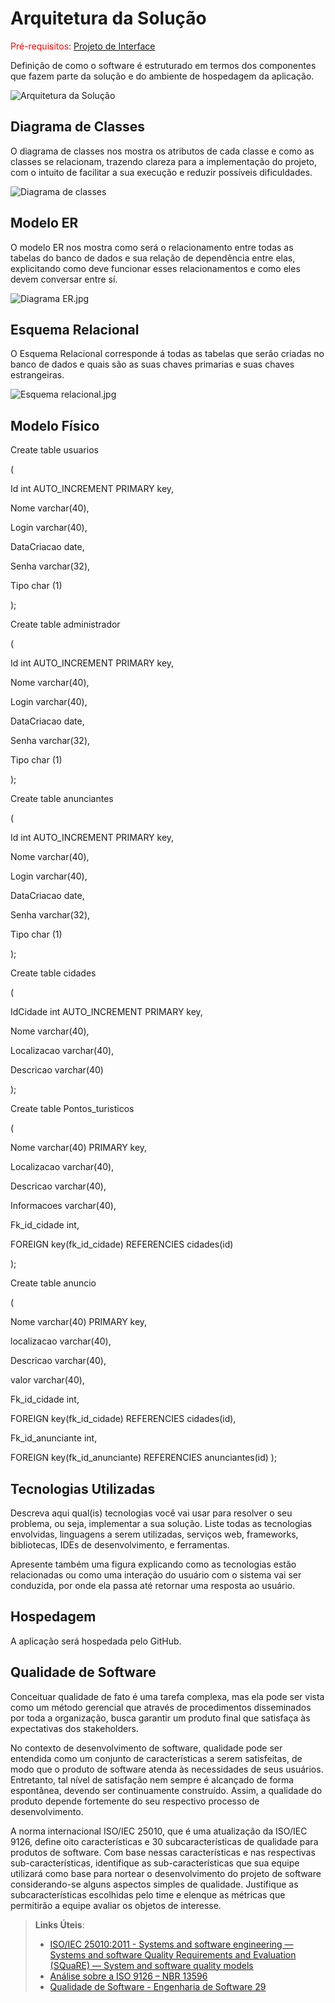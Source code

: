 # Arquitetura da Solução

<span style="color:red">Pré-requisitos: <a href="3-Projeto de Interface.md"> Projeto de Interface</a></span>

Definição de como o software é estruturado em termos dos componentes que fazem parte da solução e do ambiente de hospedagem da aplicação.

![Arquitetura da Solução](img/02-mob-arch.png)

## Diagrama de Classes

O diagrama de classes nos mostra os atributos de cada classe e como as classes se relacionam, trazendo clareza para a implementação do projeto, com o intuito de facilitar a sua execução e reduzir possíveis dificuldades. 

![Diagrama de classes](https://github.com/ICEI-PUC-Minas-PMV-ADS/pmv-ads-2023-1-e3-proj-mov-t4-turistando/blob/main/docs/img/Diagrama%20de%20classe.jpg)



## Modelo ER

O modelo ER nos mostra como será o relacionamento entre todas as tabelas do banco de dados e sua relação de dependência entre elas, explicitando como deve funcionar esses relacionamentos e como eles devem conversar entre sí. 

![Diagrama ER.jpg](https://github.com/ICEI-PUC-Minas-PMV-ADS/pmv-ads-2023-1-e3-proj-mov-t4-turistando/blob/main/docs/img/diagrama%20er.jpeg)


## Esquema Relacional

O Esquema Relacional corresponde á todas as tabelas que serão criadas no banco de dados e quais são as suas chaves primarias e suas chaves estrangeiras.


![Esquema relacional.jpg](https://github.com/ICEI-PUC-Minas-PMV-ADS/pmv-ads-2023-1-e3-proj-mov-t4-turistando/blob/main/docs/img/Diagrama%20ER%20de%20banco%20de%20dados%20(p%C3%A9%20de%20galinha).jpeg)

## Modelo Físico
Create table usuarios 

( 

Id int AUTO_INCREMENT PRIMARY key, 

Nome varchar(40), 

Login varchar(40), 

DataCriacao date, 

Senha varchar(32), 

Tipo char (1) 

); 

Create table administrador 

( 

Id int AUTO_INCREMENT PRIMARY key, 

Nome varchar(40), 

Login varchar(40), 

DataCriacao date, 

Senha varchar(32), 

Tipo char (1) 

); 

Create table anunciantes 

( 

Id int AUTO_INCREMENT PRIMARY key, 

Nome varchar(40), 

Login varchar(40), 

DataCriacao date, 

Senha varchar(32), 

Tipo char (1) 

); 

Create table cidades 

( 

IdCidade int  AUTO_INCREMENT PRIMARY key, 

Nome varchar(40), 

Localizacao varchar(40), 

Descricao varchar(40) 

); 

Create table Pontos_turisticos 

( 

Nome varchar(40) PRIMARY key, 

Localizacao varchar(40), 

Descricao varchar(40), 

Informacoes varchar(40), 

Fk_id_cidade int, 

FOREIGN key(fk_id_cidade) REFERENCIES cidades(id) 

); 

Create table anuncio 

( 

Nome varchar(40) PRIMARY key, 

localizacao varchar(40), 

Descricao varchar(40), 

valor varchar(40), 

Fk_id_cidade int, 

FOREIGN key(fk_id_cidade) REFERENCIES cidades(id), 

Fk_id_anunciante int, 

FOREIGN key(fk_id_anunciante) REFERENCIES anunciantes(id) 
); 

## Tecnologias Utilizadas

Descreva aqui qual(is) tecnologias você vai usar para resolver o seu problema, ou seja, implementar a sua solução. Liste todas as tecnologias envolvidas, linguagens a serem utilizadas, serviços web, frameworks, bibliotecas, IDEs de desenvolvimento, e ferramentas.

Apresente também uma figura explicando como as tecnologias estão relacionadas ou como uma interação do usuário com o sistema vai ser conduzida, por onde ela passa até retornar uma resposta ao usuário.

## Hospedagem

A aplicação será hospedada pelo GitHub.



## Qualidade de Software

Conceituar qualidade de fato é uma tarefa complexa, mas ela pode ser vista como um método gerencial que através de procedimentos disseminados por toda a organização, busca garantir um produto final que satisfaça às expectativas dos stakeholders.

No contexto de desenvolvimento de software, qualidade pode ser entendida como um conjunto de características a serem satisfeitas, de modo que o produto de software atenda às necessidades de seus usuários. Entretanto, tal nível de satisfação nem sempre é alcançado de forma espontânea, devendo ser continuamente construído. Assim, a qualidade do produto depende fortemente do seu respectivo processo de desenvolvimento.

A norma internacional ISO/IEC 25010, que é uma atualização da ISO/IEC 9126, define oito características e 30 subcaracterísticas de qualidade para produtos de software.
Com base nessas características e nas respectivas sub-características, identifique as sub-características que sua equipe utilizará como base para nortear o desenvolvimento do projeto de software considerando-se alguns aspectos simples de qualidade. Justifique as subcaracterísticas escolhidas pelo time e elenque as métricas que permitirão a equipe avaliar os objetos de interesse.

> **Links Úteis**:
>
> - [ISO/IEC 25010:2011 - Systems and software engineering — Systems and software Quality Requirements and Evaluation (SQuaRE) — System and software quality models](https://www.iso.org/standard/35733.html/)
> - [Análise sobre a ISO 9126 – NBR 13596](https://www.tiespecialistas.com.br/analise-sobre-iso-9126-nbr-13596/)
> - [Qualidade de Software - Engenharia de Software 29](https://www.devmedia.com.br/qualidade-de-software-engenharia-de-software-29/18209/)
